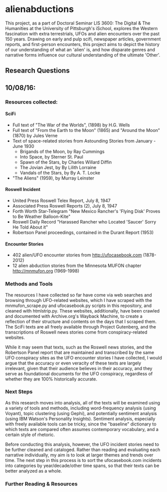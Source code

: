 # alienabductions
This project, as a part of Doctoral Seminar LIS 3600: The Digital & The Humanities at the University of Pittsburgh's iSchool, explores the Western fascination with extra terrestrials, UFOs and alien encounters over the past 150 years. Drawing on early and pulp scifi, newspaper articles, government reports, and first-person encounters, this project aims to depict the history of our understanding of what an 'alien' is, and how disparate genres and narrative forms influence our cultural understanding of the ultimate 'Other'.

## Research Questions

## 10/08/16:
### Resources collected:
#### SciFi
- Full text of "The War of the Worlds", (1898) by H.G. Wells
- Full text of "From the Earth to the Moon" (1865) and "Around the Moon" (1870) by Jules Verne
- Text of space-related stories from Astounding Stories from January - June 1930
  - Brigands of the Moon, by Ray Cummings
  - Into Space, by Sterner St. Paul
  - Spawn of the Stars, by Charles Willard Diffin
  - The Jovian Jest, by By Lilith Lorraine
  - Vandals of the Stars, by By A. T. Locke
- "The Aliens" (1959), by Murray Leinster

#### Roswell Incident
- United Press Roswell Telex Report, July 8, 1947
- Associated Press Roswell Reports (2), July 8, 1947
- Forth Worth Star-Telegram "New Mexico Rancher's 'Flying Disk' Proves to Be Weather Balloon-Kite"
- Roswell Daily Record "Harassed Rancher who Located 'Saucer' Sorry He Told About it"
- Robertson Panel proceedings, contained in the Durant Report (1953)

#### Encounter Stories
- 402 alien/UFO encounter stories from http://ufocasebook.com (1878-2012)
- 12 alien abduction stories from the Minnesota MUFON chapter http://mnmufon.org (1969-1998)

### Methods and Tools
The resources I have collected so far have come via web searches and browsing through UFO-related websites, which I have scraped with the mnmufon_scrape.py and ufocasebook.py scripts in this repository, and cleaned with htmlstrip.py. These websites, additionally, have been crawled and documented with Archive.org's Wayback Machine, to create a reflection of their structure and contents on the days that I scraped them. The SciFi texts are all freely available through Project Gutenberg, and the transcriptions of Roswell news stories come from conspiracy-related websites.

While it may seem that texts, such as the Roswell news stories, and the Robertson Panel report that are maintained and transcribed by the same UFO conspiracy sites as the UFO encounter stories I have collected, I would argue that the accuracy or even veracity of these texts are largely irrelevant, given that their audience believes in their accuracy, and they serve as foundational documents for the UFO conspiracy, regardless of whether they are 100% historically accurate.

### Next Steps
As this research moves into analysis, all of the texts will be examined using a variety of tools and methods, including word-frequency analysis (using Voyant), topic clustering (using Gephi), and potentially sentiment analysis (using IBM Watson's Personality Insights). Sentiment analysis, especially with freely available tools can be tricky, since the "baseline" dictionary to which texts are compared often assumes contemporary vocabulary, and a certain style of rhetoric.

Before conducting this analysis, however, the UFO incident stories need to be further cleaned and cataloged. Rather than reading and evaluating each narrative individually, my aim is to look at larger themes and trends over time. The next step in this process is to sort the ufocasebook.com incidents into categories by year/decade/other time spans, so that their texts can be better analyzed as a whole.

### Further Reading & Resources
